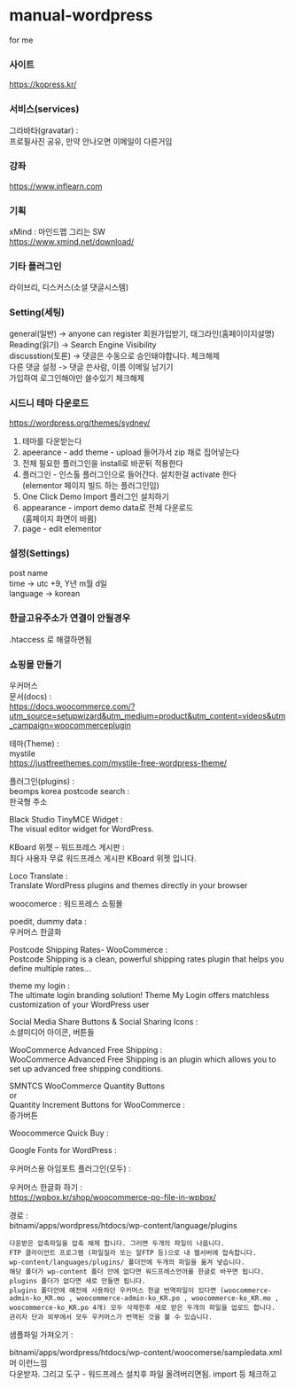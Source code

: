# manual-wordpress
for me

### 사이트
https://kopress.kr/  

### 서비스(services)
그라바타(gravatar)  :  
프로필사진 공유, 만약 안나오면 이메일이 다른거임    

### 강좌   
https://www.inflearn.com   

### 기획
xMind : 마인드맵 그리는 SW  
https://www.xmind.net/download/  

### 기타 플러그인
라이브리, 디스커스(소셜 댓글시스템)  

### Setting(세팅)
general(일반) -> anyone can register 회원가입받기, 태그라인(홈페이이지설명)  
Reading(읽기) -> Search Engine Visibility  
discusstion(토론) -> 댓글은 수동으로 승인돼야합니다. 체크해제  
                     다른 댓글 설정 -> 댓글 쓴사람, 이름 이메일 남기기  
                                      가입하여 로그인해야만 쓸수있기 체크해제  
 
### 시드니 테마 다운로드  
https://wordpress.org/themes/sydney/  

1. 테마를 다운받는다  
2. apeerance - add theme - upload 들어가서 zip 채로 집어넣는다  
3. 전체 필요한 플러그인을 install로 바꾼뒤 적용한다  
4. 플러그인 - 인스톨 플러그인으로 들어간다. 설치한걸 activate 한다  
   (elementor 페이지 빌드 하는 플러그인임)  
5. One Click Demo Import 플러그인 설치하기  
6. appearance - import demo data로 전체 다운로드  
   (홈페이지 화면이 바뀜)  
7. page - edit elementor  

### 설정(Settings)
post name  
time -> utc +9, Y년 m월 d일  
language -> korean  

### 한글고유주소가 연결이 안될경우  
.htaccess 로 해결하면됨  

### 쇼핑몰 만들기  
우커머스  
문서(docs) :   
https://docs.woocommerce.com/?utm_source=setupwizard&utm_medium=product&utm_content=videos&utm_campaign=woocommerceplugin  

테마(Theme) :  
mystile  
https://justfreethemes.com/mystile-free-wordpress-theme/  

플러그인(plugins) :  
beomps korea postcode search :  
한국형 주소  

Black Studio TinyMCE Widget :  
The visual editor widget for WordPress.  

KBoard 위젯 – 워드프레스 게시판 :  
최다 사용자 무료 워드프레스 게시판 KBoard 위젯 입니다.  

Loco Translate :  
Translate WordPress plugins and themes directly in your browser  

woocomerce :
워드프레스 쇼핑몰  

poedit, dummy data :  
우커머스 한글화  

Postcode Shipping Rates- WooCommerce :  
Postcode Shipping is a clean, powerful shipping rates plugin that helps you define multiple rates…  

theme my login :  
The ultimate login branding solution! Theme My Login offers matchless customization of your WordPress user  

Social Media Share Buttons & Social Sharing Icons :  
소셜미디어 아이콘, 버튼들  

WooCommerce Advanced Free Shipping :  
WooCommerce Advanced Free Shipping is an plugin which allows you to set up advanced free shipping conditions.  

SMNTCS WooCommerce Quantity Buttons  
or  
Quantity Increment Buttons for WooCommerce :  
증가버튼  

Woocommerce Quick Buy :  

Google Fonts for WordPress :  

우커머스용 아임포트 플러그인(모두) :  

우커머스 한글화 하기 :  
https://wpbox.kr/shop/woocommerce-po-file-in-wpbox/  

경로 :  
bitnami/apps/wordpress/htdocs/wp-content/language/plugins  


```
다운받은 압축파일을 압축 해제 합니다. 그러면 두개의 파일이 나옵니다.
FTP 클라이언트 프로그램 (파일질라 또는 알FTP 등)으로 내 웹서버에 접속합니다.
wp-content/languages/plugins/ 폴더안에 두개의 파일을 옮겨 넣습니다.
해당 폴더가 wp-content 폴더 안에 없다면 워드프레스언어를 한글로 바꾸면 됩니다.
plugins 폴더가 없다면 새로 만들면 됩니다.
plugins 폴더안에 예전에 사용하던 우커머스 한글 번역파일이 있다면 (woocommerce-admin-ko_KR.mo , woocommerce-admin-ko_KR.po , woocommerce-ko_KR.mo , woocommerce-ko_KR.po 4개) 모두 삭제한후 새로 받은 두개의 파일을 업로드 합니다.
관리자 단과 외부에서 모두 우커머스가 번역된 것을 볼 수 있습니다.
```

샘플파일 가져오기 :  

bitnami/apps/wordpress/htdocs/wp-content/woocomerse/sampledata.xml 머 이런느낌  
다운받자. 그리고 도구 - 워드프레스 설치후 파일 올려버리면됨. import 등 체크하고  


